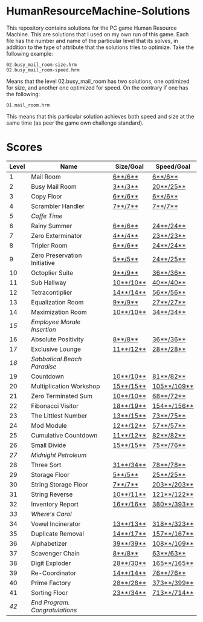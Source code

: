 # HumanResourceMachine-Solutions

This repository contains solutions for the PC game Human Resource Machine. This are solutions that
I used on my own run of this game. Each file has the number and name of the particular level that
its solves, in addition to the type of attribute that the solutions tries to optimize. Take the
following example:

    02.busy_mail_room-size.hrm
    02.busy_mail_room-speed.hrm

Means that the level 02.busy_mail_room has two solutions, one optimized for size, and another one
optimized for speed. On the contrary if one has the following:

    01.mail_room.hrm

This means that this particular solution achieves both speed and size at the same time (as peer the
game own challenge standard).

# Scores

| Level | Name                           | Size/Goal                                                     | Speed/Goal                                                       |
|-------|--------------------------------|---------------------------------------------------------------|------------------------------------------------------------------|
| 1     | Mail Room                      | [6**/6**](solutions/01.mail_room.hrm)                         | [6**/6**](solutions/01.mail_room.hrm)                            |
| 2     | Busy Mail Room                 | [3**/3**](solutions/02.busy_mail_room-size.hrm)               | [20**/25**](solutions/02.busy_mail_room-speed.hrm)               |
| 3     | Copy Floor                     | [6**/6**](solutions/03.copy_floor.hrm)                        | [6**/6**](solutions/03.copy_floor.hrm)                           |
| 4     | Scrambler Handler              | [7**/7**](solutions/04.scrambler_handler.hrm)                 | [7**/7**](solutions/04.scrambler_handler.hrm)                    |
| *5*   | *Coffe Time*                   |                                                               |                                                                  |
| 6     | Rainy Summer                   | [6**/6**](solutions/06.rainy_summer.hrm)                      | [24**/24**](solutions/06.rainy_summer.hrm)                       |
| 7     | Zero Exterminator              | [4**/4**](solutions/07.zero_exterminator.hrm)                 | [23**/23**](solutions/07.zero_exterminator.hrm)                  |
| 8     | Tripler Room                   | [6**/6**](solutions/08.trypler_room.hrm)                      | [24**/24**](solutions/08.trypler_room.hrm)                       |
| 9     | Zero Preservation Initiative   | [5**/5**](solutions/09.zero_preservation_initiative-size.hrm) | [24**/25**](solutions/09.zero_preservation_initiative-speed.hrm) |
| 10    | Octoplier Suite                | [9**/9**](solutions/10.octoplier_suite.hrm)                   | [36**/36**](solutions/10.octoplier_suite.hrm)                    |
| 11    | Sub Hallway                    | [10**/10**](solutions/11.sub_hallway.hrm)                     | [40**/40**](solutions/11.sub_hallway.hrm)                        |
| 12    | Tetracontiplier                | [14**/14**](solutions/12.tetracontiplier.hrm)                 | [56**/56**](solutions/12.tetracontiplier.hrm)                    |
| 13    | Equalization Room              | [9**/9**](solutions/13.equalization_room-size.hrm)            | [27**/27**](solutions/13.equalization_room-speed.hrm)            |
| 14    | Maximization Room              | [10**/10**](solutions/14.maximization_room.hrm)               | [34**/34**](solutions/14.maximization_room.hrm)                  |
| *15*  | *Employee Morale Insertion*    |                                                               |                                                                  |
| 16    | Absolute Positivity            | [8**/8**](solutions/16.absolute_positivity-size.hrm)          | [36**/36**](solutions/16.absolute_positivity-speed.hrm)          |
| 17    | Exclusive Lounge               | [11**/12**](solutions/17.exclusive_lounge-size.hrm)           | [28**/28**](solutions/17.exclusive_lounge-speed.hrm)             |
| *18*  | *Sabbatical Beach Paradise*    |                                                               |                                                                  |
| 19    | Countdown                      | [10**/10**](solutions/19.countdown-size.hrm)                  | [81**/82**](solutions/19.countdown-speed.hrm)                    |
| 20    | Multiplication Workshop        | [15**/15**](solutions/20.multiplication_workshop-size.hrm)    | [105**/109**](solutions/20.multiplication_workshop-speed.hrm)    |
| 21    | Zero Terminated Sum            | [10**/10**](solutions/21.zero_terminated_sum.hrm)             | [68**/72**](solutions/21.zero_terminated_sum.hrm)                |
| 22    | Fibonacci Visitor              | [18**/19**](solutions/22.fibonacci_visitor.hrm)               | [154**/156**](solutions/22.fibonacci_visitor.hrm)                |
| 23    | The Littlest Number            | [13**/15**](solutions/23.the_littlest_number.hrm)             | [73**/75**](solutions/23.the_littlest_number.hrm)                |
| 24    | Mod Module                     | [12**/12**](solutions/24.mod_module.hrm)                      | [57**/57**](solutions/24.mod_module.hrm)                         |
| 25    | Cumulative Countdown           | [11**/12**](solutions/25.cumulative_countdown.hrm)            | [82**/82**](solutions/25.cumulative_countdown.hrm)               |
| 26    | Small Divide                   | [15**/15**](solutions/26.small_divide-size.hrm)               | [75**/76**](solutions/26.small_divide-speed.hrm)                 |
| *27*  | *Midnight Petroleum*           |                                                               |                                                                  |
| 28    | Three Sort                     | [31**/34**](solutions/28.three_sort-size.hrm)                 | [78**/78**](solutions/28.three_sort-speed.hrm)                   |
| 29    | Storage Floor                  | [5**/5**](solutions/29.storage_floor.hrm)                     | [25**/25**](solutions/29.storage_floor.hrm)                      |
| 30    | String Storage Floor           | [7**/7**](solutions/30.string_storage_floor.hrm)              | [203**/203**](solutions/30.string_storage_floor.hrm)             |
| 31    | String Reverse                 | [10**/11**](solutions/31.string_reverse.hrm)                  | [121**/122**](solutions/31.string_reverse.hrm)                   |
| 32    | Inventory Report               | [16**/16**](solutions/32.inventory_report.hrm)                | [380**/393**](solutions/32.inventory_report.hrm)                 |
| *33*  | *Where's Carol*                |                                                               |                                                                  |
| 34    | Vowel Incinerator              | [13**/13**](solutions/34.vowel_incinerator.hrm)               | [318**/323**](solutions/34.vowel_incinerator.hrm)                |
| 35    | Duplicate Removal              | [14**/17**](solutions/35.duplicate_removal-size.hrm)          | [157**/167**](solutions/35.duplicate_removal-speed.hrm)          |
| 36    | Alphabetizer                   | [39**/39**](solutions/36.alphabetizer.hrm)                    | [108**/109**](solutions/36.alphabetizer.hrm)                     |
| 37    | Scavenger Chain                | [8**/8**](solutions/37.scavenger_chain.hrm)                   | [63**/63**](solutions/37.scavenger_chain.hrm)                    |
| 38    | Digit Exploder                 | [28**/30**](solutions/38.digit_exploder-size.hrm)             | [165**/165**](solutions/38.digit_exploder-speed.hrm)             |
| 39    | Re-Coordinator                 | [14**/14**](solutions/39.re-coordinator.hrm)                  | [76**/76**](solutions/39.re-coordinator.hrm)                     |
| 40    | Prime Factory                  | [28**/28**](solutions/40.prime_factory-size.hrm)              | [373**/399**](solutions/40.prime_factory-speed.hrm)              |
| 41    | Sorting Floor                  | [23**/34**](solutions/41.sorting_floor.hrm)                   | [713**/714**](solutions/41.sorting_floor.hrm)                    |
| *42*  | *End Program. Congratulations* |                                                               |                                                                  |
